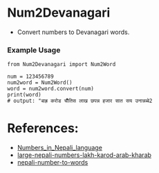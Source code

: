 # Num2Devanagari
* Convert numbers to Devanagari words.


### Example Usage
```
from Num2Devanagari import Num2Word

num = 123456789
num2word = Num2Word()
word = num2word.convert(num)
print(word)
# output: "बाह्र करोड चौँतिस लाख छपन्न हजार सात सय उनान्नब्बे2
```

# References:
* [Numbers_in_Nepali_language](https://en.wikipedia.org/wiki/Numbers_in_Nepali_language)
* [large-nepali-numbers-lakh-karod-arab-kharab](http://www.nepaliclass.com/large-nepali-numbers-lakh-karod-arab-kharab/)
* [nepali-number-to-words](https://sajanmaharjan.com.np/nepali-number-to-words/)
